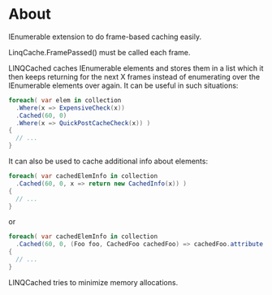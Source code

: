 # About
IEnumerable extension to do frame-based caching easily.

LinqCache.FramePassed() must be called each frame.

LINQCached caches IEnumerable elements and stores them in a list which it then keeps returning for the next X frames instead of enumerating over the IEnumerable elements over again. It can be useful in such situations:

```C#
foreach( var elem in collection
  .Where(x => ExpensiveCheck(x))
  .Cached(60, 0)
  .Where(x => QuickPostCacheCheck(x)) )
{
  // ...
}
```

It can also be used to cache additional info about elements:

```C#
foreach( var cachedElemInfo in collection
  .Cached(60, 0, x => return new CachedInfo(x)) )
{
  // ...
}
```

or

```C#
foreach( var cachedElemInfo in collection
  .Cached(60, 0, (Foo foo, CachedFoo cachedFoo) => cachedFoo.attribute = ExpensiveFooAttributeCalculation(foo)) )
{
  // ...
}
```

LINQCached tries to minimize memory allocations.

